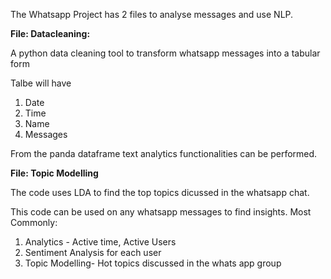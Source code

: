 The Whatsapp Project has 2 files to analyse messages and use NLP.


**File: Datacleaning:**

A python data cleaning tool to transform whatsapp messages into a tabular form

Talbe will have
1. Date
2. Time
3. Name
4. Messages

From the panda dataframe text analytics functionalities can be performed.

**File: Topic Modelling**

The code uses LDA to find the top topics dicussed in the whatsapp chat.


This code can be used on any whatsapp messages to find insights. Most Commonly:
1. Analytics - Active time,  Active Users
2. Sentiment Analysis for each user
3. Topic Modelling- Hot topics discussed in the whats app group
